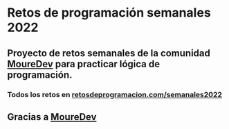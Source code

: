 # Retos de programación semanales 2022
## Proyecto de retos semanales de la comunidad  **[MoureDev](https://moure.dev)** para practicar lógica de programación.
### Todos los retos en **[retosdeprogramacion.com/semanales2022](https://retosdeprogramacion.com/semanales2022)**


## Gracias a **[MoureDev](https://moure.dev)**
